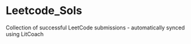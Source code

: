 # Leetcode_Sols
Collection of successful LeetCode submissions - automatically synced using LitCoach
